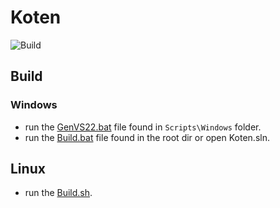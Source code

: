 # Koten

![Build](https://github.com/MayronDAV/Koten/actions/workflows/build.yml/badge.svg?branch=main)

## Build

### Windows
* run the [GenVS22.bat](https://github.com/MayronDAV/Koten/blob/main/Scripts/Windows/GenVS22.bat) file found in `Scripts\Windows` folder.
* run the [Build.bat](https://github.com/MayronDAV/Koten/blob/main/Build.bat) file found in the root dir or open Koten.sln.

## Linux
* run the [Build.sh](https://github.com/MayronDAV/Koten/blob/main/Build.sh).